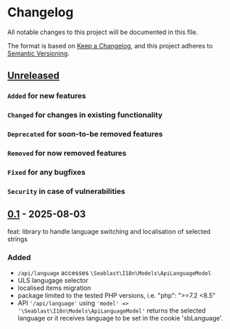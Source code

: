 # Changelog

All notable changes to this project will be documented in this file.

The format is based on [Keep a Changelog](https://keepachangelog.com/en/1.0.0/),
and this project adheres to [Semantic Versioning](https://semver.org/spec/v2.0.0.html).

## [Unreleased]

### `Added` for new features

### `Changed` for changes in existing functionality

### `Deprecated` for soon-to-be removed features

### `Removed` for now removed features

### `Fixed` for any bugfixes

### `Security` in case of vulnerabilities

## [0.1] - 2025-08-03

feat: library to handle language switching and localisation of selected strings

### Added

- `/api/language` accesses `\Seablast\I18n\Models\ApiLanguageModel`
- ULS langugage selector
- localised items migration
- package limited to the tested PHP versions, i.e. "php": ">=7.2 <8.5"
- API `'/api/language'` using `'model' => '\Seablast\I18n\Models\ApiLanguageModel'` returns the selected language or it receives language to be set in the cookie 'sbLanguage'.

[Unreleased]: https://github.com/WorkOfStan/seablast-i18n/compare/v0.1...HEAD
[0.1]: https://github.com/WorkOfStan/seablast-i18n/releases/tag/v0.1
